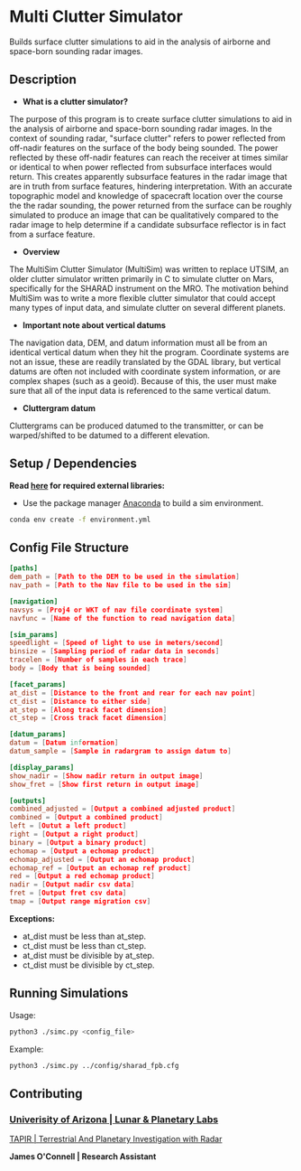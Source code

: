 # Multi Clutter Simulator

Builds surface clutter simulations to aid in the analysis of airborne and space-born sounding radar images.

## Description

* **What is a clutter simulator?**

The purpose of this program is to create surface clutter simulations to aid in the analysis of airborne and space-born sounding radar images. In the context of sounding radar, "surface clutter" refers to power reflected from off-nadir features on the surface of the body being sounded. The power reflected by these off-nadir features can reach the receiver at times similar or identical to when power reflected from subsurface interfaces would return. This creates apparently subsurface features in the radar image that are in truth from surface features, hindering interpretation. With an accurate topographic model and knowledge of spacecraft location over the course the the radar sounding, the power returned from the surface can be roughly simulated to produce an image that can be qualitatively compared to the radar image to help determine if a candidate subsurface reflector is in fact from a surface feature.

* **Overview**

The MultiSim Clutter Simulator (MultiSim) was written to replace UTSIM, an older clutter simulator written primarily in C to simulate clutter on Mars, specifically for the SHARAD instrument on the MRO. The motivation behind MultiSim was to write a more flexible clutter simulator that could accept many types of input data, and simulate clutter on several different planets.

* **Important note about vertical datums**

The navigation data, DEM, and datum information must all be from an identical vertical datum when they hit the program. Coordinate systems are not an issue, these are readily translated by the GDAL library, but vertical datums are often not included with coordinate system information, or are complex shapes (such as a geoid). Because of this, the user must make sure that all of the input data is referenced to the same vertical datum.

* **Cluttergram datum**

Cluttergrams can be produced datumed to the transmitter, or can be
warped/shifted to be datumed to a different elevation.

## Setup / Dependencies

**Read [here](./environment.yml) for required external libraries:**

* Use the package manager [Anaconda](https://docs.anaconda.com/anaconda/install/) to build a sim environment.

```bash
conda env create -f environment.yml
```

## Config File Structure

```conf
[paths]
dem_path = [Path to the DEM to be used in the simulation]
nav_path = [Path to the Nav file to be used in the sim]

[navigation]
navsys = [Proj4 or WKT of nav file coordinate system]
navfunc = [Name of the function to read navigation data]

[sim_params]
speedlight = [Speed of light to use in meters/second]
binsize = [Sampling period of radar data in seconds]
tracelen = [Number of samples in each trace]
body = [Body that is being sounded]

[facet_params]
at_dist = [Distance to the front and rear for each nav point]
ct_dist = [Distance to either side]
at_step = [Along track facet dimension]
ct_step = [Cross track facet dimension]

[datum_params]
datum = [Datum information]
datum_sample = [Sample in radargram to assign datum to]

[display_params]
show_nadir = [Show nadir return in output image]
show_fret = [Show first return in output image]

[outputs]
combined_adjusted = [Output a combined adjusted product]
combined = [Output a combined product]
left = [Outut a left product]
right = [Output a right product]
binary = [Output a binary product]
echomap = [Output a echomap product]
echomap_adjusted = [Output an echomap product]
echomap_ref = [Output an echomap ref product]
red = [Output a red echomap product]
nadir = [Output nadir csv data]
fret = [Output fret csv data]
tmap = [Output range migration csv]
```

**Exceptions:**

* at_dist must be less than at_step.
* ct_dist must be less than ct_step.
* at_dist must be divisible by at_step.
* ct_dist must be divisible by ct_step.

## Running Simulations

Usage:

```bash
python3 ./simc.py <config_file>
```

Example:

```bash
python3 ./simc.py ../config/sharad_fpb.cfg
```

## Contributing

### [**Univerisity of Arizona | Lunar & Planetary Labs**](https://www.lpl.arizona.edu/)

[TAPIR | Terrestrial And Planetary Investigation with Radar](https://tapir.lpl.arizona.edu/)

**James O'Connell | Research Assistant**
